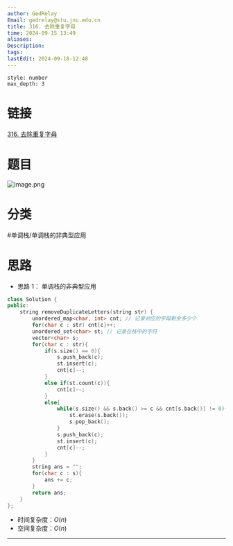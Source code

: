 ```yaml
---
author: GedRelay
Email: gedrelay@stu.jnu.edu.cn
title: 316. 去除重复字母
time: 2024-09-15 13:49
aliases: 
Description: 
tags: 
lastEdit: 2024-09-18-12:48
---
```


```toc
style: number
max_depth: 3
```

# 链接
[316. 去除重复字母](https://leetcode.cn/problems/remove-duplicate-letters/) 

# 题目
![image.png](https://ged-pic-bed.oss-cn-guangzhou.aliyuncs.com/img/202409151350259.png)


# 分类
#单调栈/单调栈的非典型应用 

# 思路
- 思路 1：
单调栈的非典型应用

```cpp
class Solution {
public:
    string removeDuplicateLetters(string str) {
        unordered_map<char, int> cnt; // 记录对应的字母剩余多少个
        for(char c : str) cnt[c]++;
        unordered_set<char> st; // 记录在栈中的字符
        vector<char> s;
        for(char c : str){
            if(s.size() == 0){
                s.push_back(c);
                st.insert(c);
                cnt[c]--;
            }
            else if(st.count(c)){
                cnt[c]--;
            }
            else{
                while(s.size() && s.back() >= c && cnt[s.back()] != 0){
                    st.erase(s.back());
                    s.pop_back();
                }
                s.push_back(c);
                st.insert(c);
                cnt[c]--;
            }
        }
        string ans = "";
        for(char c : s){
            ans += c;
        }
        return ans;
    }
};
```


- 时间复杂度：${O\left( n \right)  }$ 
- 空间复杂度：${O\left( n \right)  }$ 


---

